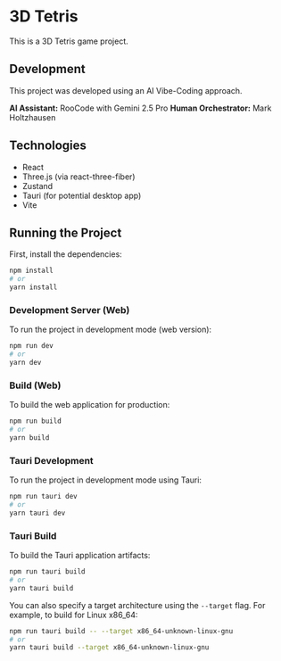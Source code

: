 # 3D Tetris

This is a 3D Tetris game project.

## Development

This project was developed using an AI Vibe-Coding approach.

**AI Assistant:** RooCode with Gemini 2.5 Pro
**Human Orchestrator:** Mark Holtzhausen


## Technologies

*   React
*   Three.js (via react-three-fiber)
*   Zustand
*   Tauri (for potential desktop app)
*   Vite

## Running the Project

First, install the dependencies:

```bash
npm install
# or
yarn install
```

### Development Server (Web)

To run the project in development mode (web version):

```bash
npm run dev
# or
yarn dev
```

### Build (Web)

To build the web application for production:

```bash
npm run build
# or
yarn build
```

### Tauri Development

To run the project in development mode using Tauri:

```bash
npm run tauri dev
# or
yarn tauri dev
```

### Tauri Build

To build the Tauri application artifacts:

```bash
npm run tauri build
# or
yarn tauri build
```

You can also specify a target architecture using the `--target` flag. For example, to build for Linux x86_64:

```bash
npm run tauri build -- --target x86_64-unknown-linux-gnu
# or
yarn tauri build --target x86_64-unknown-linux-gnu
```
